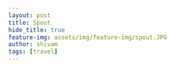 ```yaml
---
layout: post
title: Spout
hide_title: true
feature-img: assets/img/feature-img/spout.JPG
author: shivam
tags: [travel]
---
```



